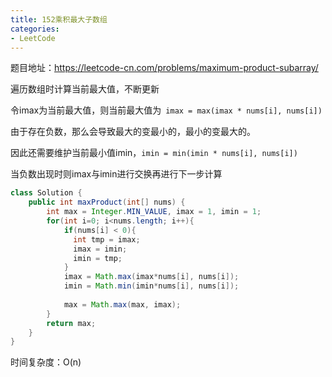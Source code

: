 ```yaml
---
title: 152乘积最大子数组
categories: 
- LeetCode
---
```


题目地址：https://leetcode-cn.com/problems/maximum-product-subarray/

遍历数组时计算当前最大值，不断更新

令imax为当前最大值，则当前最大值为` imax = max(imax * nums[i], nums[i])`

由于存在负数，那么会导致最大的变最小的，最小的变最大的。

因此还需要维护当前最小值imin，`imin = min(imin * nums[i], nums[i])`

当负数出现时则imax与imin进行交换再进行下一步计算

```java
class Solution {
    public int maxProduct(int[] nums) {
        int max = Integer.MIN_VALUE, imax = 1, imin = 1;
        for(int i=0; i<nums.length; i++){
            if(nums[i] < 0){ 
              int tmp = imax;
              imax = imin;
              imin = tmp;
            }
            imax = Math.max(imax*nums[i], nums[i]);
            imin = Math.min(imin*nums[i], nums[i]);
            
            max = Math.max(max, imax);
        }
        return max;
    }
}
```

时间复杂度：O(n)